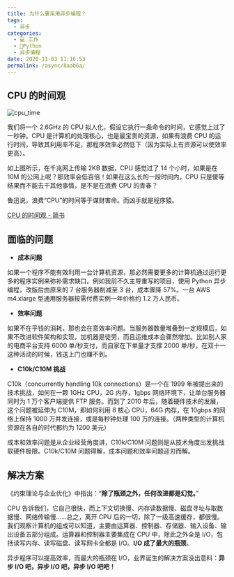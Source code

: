 ```yaml
---
title: 为什么要采用异步编程？
tags: 
  - 异步
categories: 
  - 💻 工作
  - 🐍Python
  - 异步编程
date: 2020-11-03 11:16:53
permalink: /async/8aab6a/
---
```

## CPU 的时间观

![cpu_time](https://static01.imgkr.com/temp/6c4a337e27c541f0ba9c2d3cab713b6a.png)

我们将一个 2.6GHz 的 CPU 拟人化，假设它执行一条命令的时间，它感觉上过了一秒钟。CPU 是计算机的处理核心，也是最宝贵的资源，如果有浪费 CPU 的运行时间，导致其利用率不足，那程序效率必然低下（因为实际上有资源可以使效率更高）。

如上图所示，在千兆网上传输 2KB 数据，CPU 感觉过了 14 个小时，如果是在 10M 的公网上呢？那效率会低百倍！如果在这么长的一段时间内，CPU 只是傻等结果而不能去干其他事情，是不是在浪费 CPU 的青春？

鲁迅说，浪费“CPU”的时间等于谋财害命。而凶手就是程序猿。

[CPU 的时间观 - 简书](https://www.jianshu.com/p/9d0bbf6cfb93)

## 面临的问题

*   **成本问题**

如果一个程序不能有效利用一台计算机资源，那必然需要更多的计算机通过运行更多的程序实例来弥补需求缺口。例如我前不久主导重写的项目，使用 Python 异步编程，改版后由原来的 7 台服务器削减至 3 台，成本骤降 57%。一台 AWS m4.xlarge 型通用服务器按需付费实例一年价格约 1.2 万人民币。

*   **效率问题**

如果不在乎钱的消耗，那也会在意效率问题。当服务器数量堆叠到一定规模后，如果不改进软件架构和实现，加机器是徒劳，而且运维成本会骤然增加。比如别人家的电商平台支持 6000 单/秒支付，而自家在下单量才支撑 2000 单/秒，在双十一这种活动的时候，钱送上门也赚不到。

*   **C10k/C10M 挑战**

C10k（concurrently handling 10k connections）是一个在 1999 年被提出来的技术挑战，如何在一颗 1GHz CPU，2G 内存，1gbps 网络环境下，让单台服务器同时为 1 万个客户端提供 FTP 服务。而到了 2010 年后，随着硬件技术的发展，这个问题被延伸为 C10M，即如何利用 8 核心 CPU，64G 内存，在 10gbps 的网络上保持 1000 万并发连接，或是每秒钟处理 100 万的连接。（两种类型的计算机资源在各自的时代都约为 1200 美元）

成本和效率问题是从企业经营角度讲，C10k/C10M 问题则是从技术角度出发挑战软硬件极限。C10k/C10M 问题得解，成本问题和效率问题迎刃而解。

## 解决方案

《约束理论与企业优化》中指出：“**除了瓶颈之外，任何改进都是幻觉。**”

CPU 告诉我们，它自己很快，而上下文切换慢、内存读数据慢、磁盘寻址与取数据慢、网络传输慢……总之，离开 CPU 后的一切，除了一级高速缓存，都很慢。我们观察计算机的组成可以知道，主要由运算器、控制器、存储器、输入设备、输出设备五部分组成。运算器和控制器主要集成在 CPU 中，除此之外全是 I/O，包括读写内存、读写磁盘、读写网卡全都是 I/O。**I/O 成了最大的瓶颈**。

异步程序可以提高效率，而最大的瓶颈在 I/O，业界诞生的解决方案没出意料：**异步 I/O 吧，异步 I/O 吧，异步 I/O 吧吧！**
